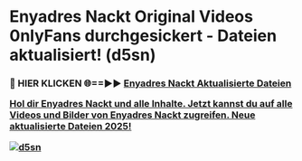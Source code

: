 # Enyadres Nackt Original Videos 0nlyFans durchgesickert - Dateien aktualisiert! (d5sn)

<h3>🔴 HIER KLICKEN 🌐==►► <a href="https://tinyurl.com/h6vf6nb8" rel="nofollow">Enyadres Nackt Aktualisierte Dateien

Hol dir Enyadres Nackt und alle Inhalte. Jetzt kannst du auf alle Videos und Bilder von Enyadres Nackt zugreifen. Neue aktualisierte Dateien 2025!

[![d5sn](https://i.imgur.com/sD4kR3V.gif)](https://tinyurl.com/h6vf6nb8)
